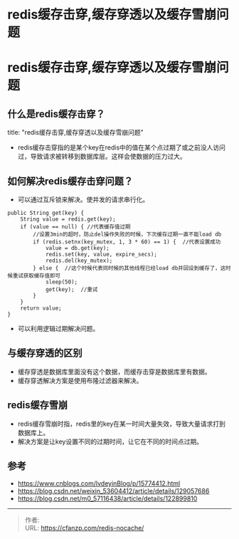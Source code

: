 # redis缓存击穿,缓存穿透以及缓存雪崩问题


<!--more-->
# redis缓存击穿,缓存穿透以及缓存雪崩问题
## 什么是redis缓存击穿？
title: "redis缓存击穿,缓存穿透以及缓存雪崩问题"
- redis缓存击穿指的是某个key在redis中的值在某个点过期了或之前没人访问过，导致请求被转移到数据库层。这样会使数据的压力过大。

## 如何解决redis缓存击穿问题？
- 可以通过互斥锁来解决。使并发的请求串行化。
```
public String get(key) {
    String value = redis.get(key);
    if (value == null) { //代表缓存值过期
        //设置3min的超时，防止del操作失败的时候，下次缓存过期一直不能load db
        if (redis.setnx(key_mutex, 1, 3 * 60) == 1) {  //代表设置成功
            value = db.get(key);
            redis.set(key, value, expire_secs);
            redis.del(key_mutex);
        } else {  //这个时候代表同时候的其他线程已经load db并回设到缓存了，这时候重试获取缓存值即可
            sleep(50);
            get(key);  //重试
        }
    }
    return value;
}
```
- 可以利用逻辑过期解决问题。

## 与缓存穿透的区别
- 缓存穿透是数据库里面没有这个数据，而缓存击穿是数据库里有数据。
- 缓存穿透解决方案是使用布隆过滤器来解决。

## redis缓存雪崩
- redis缓存雪崩时指，redis里的key在某一时间大量失效，导致大量请求打到数据库上。
- 解决方案是让key设置不同的过期时间，让它在不同的时间点过期。

## 参考
- https://www.cnblogs.com/lvdeyinBlog/p/15774412.html
- https://blog.csdn.net/weixin_53604412/article/details/129057686
- https://blog.csdn.net/m0_57116438/article/details/122899810


---

> 作者:   
> URL: https://cfanzp.com/redis-nocache/  


